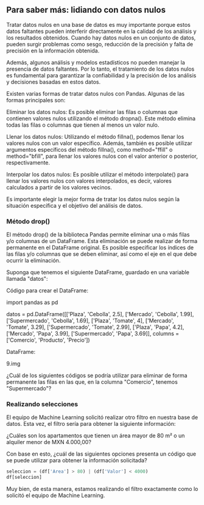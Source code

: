 ## Para saber más: lidiando con datos nulos

Tratar datos nulos en una base de datos es muy importante porque estos datos faltantes pueden interferir directamente en la calidad de los análisis y los resultados obtenidos. Cuando hay datos nulos en un conjunto de datos, pueden surgir problemas como sesgo, reducción de la precisión y falta de precisión en la información obtenida.

Además, algunos análisis y modelos estadísticos no pueden manejar la presencia de datos faltantes. Por lo tanto, el tratamiento de los datos nulos es fundamental para garantizar la confiabilidad y la precisión de los análisis y decisiones basadas en estos datos.

Existen varias formas de tratar datos nulos con Pandas. Algunas de las formas principales son:

Eliminar los datos nulos: Es posible eliminar las filas o columnas que contienen valores nulos utilizando el método dropna(). Este método elimina todas las filas o columnas que tienen al menos un valor nulo.

Llenar los datos nulos: Utilizando el método fillna(), podemos llenar los valores nulos con un valor específico. Además, también es posible utilizar argumentos específicos del método fillna(), como method="ffill" o method="bfill", para llenar los valores nulos con el valor anterior o posterior, respectivamente.

Interpolar los datos nulos: Es posible utilizar el método interpolate() para llenar los valores nulos con valores interpolados, es decir, valores calculados a partir de los valores vecinos.

Es importante elegir la mejor forma de tratar los datos nulos según la situación específica y el objetivo del análisis de datos.

### Método drop()

El método drop() de la biblioteca Pandas permite eliminar una o más filas y/o columnas de un DataFrame. Esta eliminación se puede realizar de forma permanente en el DataFrame original. Es posible especificar los índices de las filas y/o columnas que se deben eliminar, así como el eje en el que debe ocurrir la eliminación.

Suponga que tenemos el siguiente DataFrame, guardado en una variable llamada "datos":

Código para crear el DataFrame:

import pandas as pd

datos = pd.DataFrame([['Plaza', 'Cebolla', 2.5], 
                      ['Mercado', 'Cebolla', 1.99], 
                      ['Supermercado', 'Cebolla', 1.69], 
                      ['Plaza', 'Tomate', 4], 
                      ['Mercado', 'Tomate', 3.29], 
                      ['Supermercado', 'Tomate', 2.99], 
                      ['Plaza', 'Papa', 4.2], 
                      ['Mercado', 'Papa', 3.99], 
                      ['Supermercado', 'Papa', 3.69]],
                      columns = ['Comercio', 'Producto', 'Precio'])

DataFrame:

9.img[](p0oae5yk.png)

¿Cuál de los siguientes códigos se podría utilizar para eliminar de forma permanente las filas en las que, en la columna "Comercio", tenemos "Supermercado"?

[](Metodo_drop.py)

### Realizando selecciones

El equipo de Machine Learning solicitó realizar otro filtro en nuestra base de datos. Esta vez, el filtro sería para obtener la siguiente información:

¿Cuáles son los apartamentos que tienen un área mayor de 80 m² o un alquiler menor de MXN 4.000,00?

Con base en esto, ¿cuál de las siguientes opciones presenta un código que se puede utilizar para obtener la información solicitada?
```python
seleccion = (df['Area'] > 80) | (df['Valor'] < 4000)
df[seleccion]
```

Muy bien, de esta manera, estamos realizando el filtro exactamente como lo solicitó el equipo de Machine Learning.